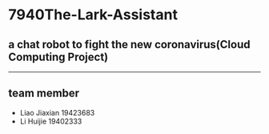 # 7940The-Lark-Assistant
## a chat robot to fight the new coronavirus(Cloud Computing Project)
***
## team member
+ Liao Jiaxian 19423683
+ Li Huijie 19402333
